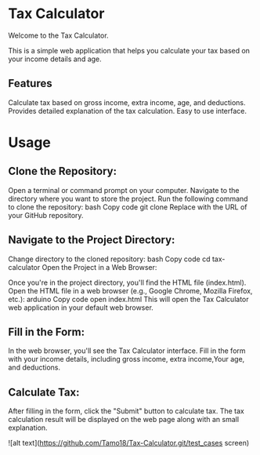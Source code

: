 # Tax Calculator
Welcome to the Tax Calculator.

This is a simple web application that helps you calculate your tax based on your income details and age.

## Features
Calculate tax based on gross income, extra income, age, and deductions.
Provides detailed explanation of the tax calculation.
Easy to use interface.


# Usage

## Clone the Repository:

Open a terminal or command prompt on your computer.
Navigate to the directory where you want to store the project.
Run the following command to clone the repository:
bash
Copy code
git clone <repository-url>
Replace <repository-url> with the URL of your GitHub repository.

## Navigate to the Project Directory:

Change directory to the cloned repository:
bash
Copy code
cd tax-calculator
Open the Project in a Web Browser:

Once you're in the project directory, you'll find the HTML file (index.html).
Open the HTML file in a web browser (e.g., Google Chrome, Mozilla Firefox, etc.):
arduino
Copy code
open index.html
This will open the Tax Calculator web application in your default web browser.

## Fill in the Form:

In the web browser, you'll see the Tax Calculator interface.
Fill in the form with your income details, including gross income, extra income,Your age, and deductions.
## Calculate Tax:

After filling in the form, click the "Submit" button to calculate tax.
The tax calculation result will be displayed on the web page along with an small explanation.

![alt text](https://github.com/Tamo18/Tax-Calculator.git/test_cases screen)

